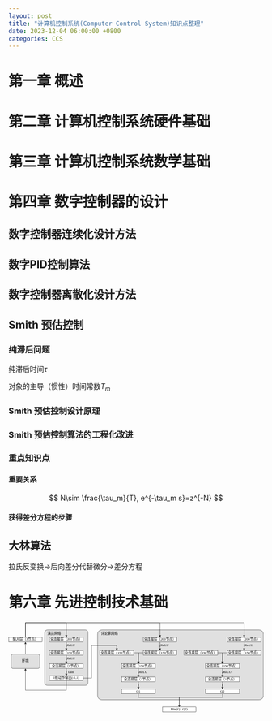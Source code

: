 ```yaml
---
layout: post
title: "计算机控制系统(Computer Control System)知识点整理"
date: 2023-12-04 06:00:00 +0800
categories: CCS
---
```


# 第一章 概述

# 第二章 计算机控制系统硬件基础

# 第三章 计算机控制系统数学基础

# 第四章 数字控制器的设计

## 数字控制器连续化设计方法

## 数字PID控制算法

## 数字控制器离散化设计方法

## Smith 预估控制

### 纯滞后问题

纯滞后时间$\tau$

对象的主导（惯性）时间常数$T_m$

### Smith 预估控制设计原理

### Smith 预估控制算法的工程化改进

### 重点知识点

#### 重要关系

$$
N\sim \frac{\tau_m}{T}, e^{-\tau_m s}=z^{-N}
$$

#### 获得差分方程的步骤

## 大林算法

拉氏反变换$\rightarrow$后向差分代替微分$\rightarrow$差分方程


# 第六章 先进控制技术基础


<div width="100%" style="overflow-x: auto;"> 
  <svg xmlns="http://www.w3.org/2000/svg" xmlns:xlink="http://www.w3.org/1999/xlink" version="1.1" width="1061px" height="378px" viewBox="-0.5 -0.5 1061 378"><defs/><g><path d="M 70 137 L 70 93.37" fill="none" stroke="rgb(0, 0, 0)" stroke-miterlimit="10" pointer-events="stroke"/><path d="M 70 88.12 L 73.5 95.12 L 70 93.37 L 66.5 95.12 Z" fill="rgb(0, 0, 0)" stroke="rgb(0, 0, 0)" stroke-miterlimit="10" pointer-events="all"/><rect x="10" y="137" width="120" height="60" rx="9" ry="9" fill="#e0e0e0" stroke="rgb(0, 0, 0)" pointer-events="all"/><g transform="translate(-0.5 -0.5)"><switch><foreignObject pointer-events="none" width="100%" height="100%" requiredFeatures="http://www.w3.org/TR/SVG11/feature#Extensibility" style="overflow: visible; text-align: left;"><div xmlns="http://www.w3.org/1999/xhtml" style="display: flex; align-items: unsafe center; justify-content: unsafe center; width: 118px; height: 1px; padding-top: 167px; margin-left: 11px;"><div data-drawio-colors="color: rgb(0, 0, 0); " style="box-sizing: border-box; font-size: 0px; text-align: center;"><div style="display: inline-block; font-size: 14px; font-family: SimHei; color: rgb(0, 0, 0); line-height: 1.2; pointer-events: all; white-space: normal; overflow-wrap: normal;">环境</div></div></div></foreignObject><text x="70" y="171" fill="rgb(0, 0, 0)" font-family="SimHei" font-size="14px" text-anchor="middle">环境</text></switch></g><rect x="150" y="37" width="180" height="230" rx="10.8" ry="10.8" fill="#e0e0e0" stroke="rgb(0, 0, 0)" pointer-events="all"/><rect x="160" y="37" width="60" height="30" fill="none" stroke="none" pointer-events="all"/><g transform="translate(-0.5 -0.5)"><switch><foreignObject pointer-events="none" width="100%" height="100%" requiredFeatures="http://www.w3.org/TR/SVG11/feature#Extensibility" style="overflow: visible; text-align: left;"><div xmlns="http://www.w3.org/1999/xhtml" style="display: flex; align-items: unsafe center; justify-content: unsafe center; width: 58px; height: 1px; padding-top: 52px; margin-left: 161px;"><div data-drawio-colors="color: rgb(0, 0, 0); " style="box-sizing: border-box; font-size: 0px; text-align: center;"><div style="display: inline-block; font-size: 14px; font-family: SimHei; color: rgb(0, 0, 0); line-height: 1.2; pointer-events: all; white-space: normal; overflow-wrap: normal;">演员网络</div></div></div></foreignObject><text x="190" y="56" fill="rgb(0, 0, 0)" font-family="SimHei" font-size="14px" text-anchor="middle">演员网络</text></switch></g><path d="M 240 87 L 240 107 L 240 102 L 240 115.63" fill="none" stroke="rgb(0, 0, 0)" stroke-miterlimit="10" pointer-events="stroke"/><path d="M 240 120.88 L 236.5 113.88 L 240 115.63 L 243.5 113.88 Z" fill="rgb(0, 0, 0)" stroke="rgb(0, 0, 0)" stroke-miterlimit="10" pointer-events="all"/><rect x="170" y="67" width="140" height="20" fill="rgb(255, 255, 255)" stroke="rgb(0, 0, 0)" pointer-events="all"/><g transform="translate(-0.5 -0.5)"><switch><foreignObject pointer-events="none" width="100%" height="100%" requiredFeatures="http://www.w3.org/TR/SVG11/feature#Extensibility" style="overflow: visible; text-align: left;"><div xmlns="http://www.w3.org/1999/xhtml" style="display: flex; align-items: unsafe center; justify-content: unsafe center; width: 138px; height: 1px; padding-top: 77px; margin-left: 171px;"><div data-drawio-colors="color: rgb(0, 0, 0); " style="box-sizing: border-box; font-size: 0px; text-align: center;"><div style="display: inline-block; font-size: 14px; font-family: SimHei; color: rgb(0, 0, 0); line-height: 1.2; pointer-events: all; white-space: normal; overflow-wrap: normal;">全连接层（200节点）</div></div></div></foreignObject><text x="240" y="81" fill="rgb(0, 0, 0)" font-family="SimHei" font-size="14px" text-anchor="middle">全连接层（200节点）</text></switch></g><path d="M 240 142 L 240 162 L 240 157 L 240 170.63" fill="none" stroke="rgb(0, 0, 0)" stroke-miterlimit="10" pointer-events="stroke"/><path d="M 240 175.88 L 236.5 168.88 L 240 170.63 L 243.5 168.88 Z" fill="rgb(0, 0, 0)" stroke="rgb(0, 0, 0)" stroke-miterlimit="10" pointer-events="all"/><rect x="170" y="122" width="140" height="20" fill="rgb(255, 255, 255)" stroke="rgb(0, 0, 0)" pointer-events="all"/><g transform="translate(-0.5 -0.5)"><switch><foreignObject pointer-events="none" width="100%" height="100%" requiredFeatures="http://www.w3.org/TR/SVG11/feature#Extensibility" style="overflow: visible; text-align: left;"><div xmlns="http://www.w3.org/1999/xhtml" style="display: flex; align-items: unsafe center; justify-content: unsafe center; width: 138px; height: 1px; padding-top: 132px; margin-left: 171px;"><div data-drawio-colors="color: rgb(0, 0, 0); " style="box-sizing: border-box; font-size: 0px; text-align: center;"><div style="display: inline-block; font-size: 14px; font-family: SimHei; color: rgb(0, 0, 0); line-height: 1.2; pointer-events: all; white-space: normal; overflow-wrap: normal;">全连接层（150节点）</div></div></div></foreignObject><text x="240" y="136" fill="rgb(0, 0, 0)" font-family="SimHei" font-size="14px" text-anchor="middle">全连接层（150节点）</text></switch></g><path d="M 240 197 L 240 217 L 240 207 L 240 220.63" fill="none" stroke="rgb(0, 0, 0)" stroke-miterlimit="10" pointer-events="stroke"/><path d="M 240 225.88 L 236.5 218.88 L 240 220.63 L 243.5 218.88 Z" fill="rgb(0, 0, 0)" stroke="rgb(0, 0, 0)" stroke-miterlimit="10" pointer-events="all"/><rect x="170" y="177" width="140" height="20" fill="rgb(255, 255, 255)" stroke="rgb(0, 0, 0)" pointer-events="all"/><g transform="translate(-0.5 -0.5)"><switch><foreignObject pointer-events="none" width="100%" height="100%" requiredFeatures="http://www.w3.org/TR/SVG11/feature#Extensibility" style="overflow: visible; text-align: left;"><div xmlns="http://www.w3.org/1999/xhtml" style="display: flex; align-items: unsafe center; justify-content: unsafe center; width: 138px; height: 1px; padding-top: 187px; margin-left: 171px;"><div data-drawio-colors="color: rgb(0, 0, 0); " style="box-sizing: border-box; font-size: 0px; text-align: center;"><div style="display: inline-block; font-size: 14px; font-family: SimHei; color: rgb(0, 0, 0); line-height: 1.2; pointer-events: all; white-space: normal; overflow-wrap: normal;">全连接层（1节点）</div></div></div></foreignObject><text x="240" y="191" fill="rgb(0, 0, 0)" font-family="SimHei" font-size="14px" text-anchor="middle">全连接层（1节点）</text></switch></g><path d="M 240 247 L 240 287 L 70 287 L 70 203.37" fill="none" stroke="rgb(0, 0, 0)" stroke-miterlimit="10" pointer-events="stroke"/><path d="M 70 198.12 L 73.5 205.12 L 70 203.37 L 66.5 205.12 Z" fill="rgb(0, 0, 0)" stroke="rgb(0, 0, 0)" stroke-miterlimit="10" pointer-events="all"/><rect x="170" y="227" width="140" height="20" fill="rgb(255, 255, 255)" stroke="rgb(0, 0, 0)" pointer-events="all"/><g transform="translate(-0.5 -0.5)"><switch><foreignObject pointer-events="none" width="100%" height="100%" requiredFeatures="http://www.w3.org/TR/SVG11/feature#Extensibility" style="overflow: visible; text-align: left;"><div xmlns="http://www.w3.org/1999/xhtml" style="display: flex; align-items: unsafe center; justify-content: unsafe center; width: 138px; height: 1px; padding-top: 237px; margin-left: 171px;"><div data-drawio-colors="color: rgb(0, 0, 0); " style="box-sizing: border-box; font-size: 0px; text-align: center;"><div style="display: inline-block; font-size: 14px; font-family: SimHei; color: rgb(0, 0, 0); line-height: 1.2; pointer-events: all; white-space: normal; overflow-wrap: normal;">1维动作输出(-1,1)</div></div></div></foreignObject><text x="240" y="241" fill="rgb(0, 0, 0)" font-family="SimHei" font-size="14px" text-anchor="middle">1维动作输出(-1,1)</text></switch></g><rect x="230" y="87" width="60" height="30" fill="none" stroke="none" pointer-events="all"/><g transform="translate(-0.5 -0.5)"><switch><foreignObject pointer-events="none" width="100%" height="100%" requiredFeatures="http://www.w3.org/TR/SVG11/feature#Extensibility" style="overflow: visible; text-align: left;"><div xmlns="http://www.w3.org/1999/xhtml" style="display: flex; align-items: unsafe center; justify-content: unsafe center; width: 58px; height: 1px; padding-top: 102px; margin-left: 231px;"><div data-drawio-colors="color: rgb(0, 0, 0); " style="box-sizing: border-box; font-size: 0px; text-align: center;"><div style="display: inline-block; font-size: 14px; font-family: SimHei; color: rgb(0, 0, 0); line-height: 1.2; pointer-events: all; white-space: normal; overflow-wrap: normal;">ReLU</div></div></div></foreignObject><text x="260" y="106" fill="rgb(0, 0, 0)" font-family="SimHei" font-size="14px" text-anchor="middle">ReLU</text></switch></g><rect x="230" y="142" width="60" height="30" fill="none" stroke="none" pointer-events="all"/><g transform="translate(-0.5 -0.5)"><switch><foreignObject pointer-events="none" width="100%" height="100%" requiredFeatures="http://www.w3.org/TR/SVG11/feature#Extensibility" style="overflow: visible; text-align: left;"><div xmlns="http://www.w3.org/1999/xhtml" style="display: flex; align-items: unsafe center; justify-content: unsafe center; width: 58px; height: 1px; padding-top: 157px; margin-left: 231px;"><div data-drawio-colors="color: rgb(0, 0, 0); " style="box-sizing: border-box; font-size: 0px; text-align: center;"><div style="display: inline-block; font-size: 14px; font-family: SimHei; color: rgb(0, 0, 0); line-height: 1.2; pointer-events: all; white-space: normal; overflow-wrap: normal;">ReLU</div></div></div></foreignObject><text x="260" y="161" fill="rgb(0, 0, 0)" font-family="SimHei" font-size="14px" text-anchor="middle">ReLU</text></switch></g><rect x="230" y="197" width="60" height="30" fill="none" stroke="none" pointer-events="all"/><g transform="translate(-0.5 -0.5)"><switch><foreignObject pointer-events="none" width="100%" height="100%" requiredFeatures="http://www.w3.org/TR/SVG11/feature#Extensibility" style="overflow: visible; text-align: left;"><div xmlns="http://www.w3.org/1999/xhtml" style="display: flex; align-items: unsafe center; justify-content: unsafe center; width: 58px; height: 1px; padding-top: 212px; margin-left: 231px;"><div data-drawio-colors="color: rgb(0, 0, 0); " style="box-sizing: border-box; font-size: 0px; text-align: center;"><div style="display: inline-block; font-size: 14px; font-family: SimHei; color: rgb(0, 0, 0); line-height: 1.2; pointer-events: all; white-space: normal; overflow-wrap: normal;">tanh</div></div></div></foreignObject><text x="260" y="216" fill="rgb(0, 0, 0)" font-family="SimHei" font-size="14px" text-anchor="middle">tanh</text></switch></g><path d="M 70 67 L 70 7 L 240 7 L 240 60.63" fill="none" stroke="rgb(0, 0, 0)" stroke-miterlimit="10" pointer-events="stroke"/><path d="M 240 65.88 L 236.5 58.88 L 240 60.63 L 243.5 58.88 Z" fill="rgb(0, 0, 0)" stroke="rgb(0, 0, 0)" stroke-miterlimit="10" pointer-events="all"/><rect x="0" y="67" width="140" height="20" fill="rgb(255, 255, 255)" stroke="rgb(0, 0, 0)" pointer-events="all"/><g transform="translate(-0.5 -0.5)"><switch><foreignObject pointer-events="none" width="100%" height="100%" requiredFeatures="http://www.w3.org/TR/SVG11/feature#Extensibility" style="overflow: visible; text-align: left;"><div xmlns="http://www.w3.org/1999/xhtml" style="display: flex; align-items: unsafe center; justify-content: unsafe center; width: 138px; height: 1px; padding-top: 77px; margin-left: 1px;"><div data-drawio-colors="color: rgb(0, 0, 0); " style="box-sizing: border-box; font-size: 0px; text-align: center;"><div style="display: inline-block; font-size: 14px; font-family: SimHei; color: rgb(0, 0, 0); line-height: 1.2; pointer-events: all; white-space: normal; overflow-wrap: normal;">输入层（3节点）</div></div></div></foreignObject><text x="70" y="81" fill="rgb(0, 0, 0)" font-family="SimHei" font-size="14px" text-anchor="middle">输入层（3节点）</text></switch></g><rect x="370" y="37" width="690" height="290" rx="17.4" ry="17.4" fill="#e0e0e0" stroke="rgb(0, 0, 0)" pointer-events="all"/><rect x="380" y="37" width="80" height="30" fill="none" stroke="none" pointer-events="all"/><g transform="translate(-0.5 -0.5)"><switch><foreignObject pointer-events="none" width="100%" height="100%" requiredFeatures="http://www.w3.org/TR/SVG11/feature#Extensibility" style="overflow: visible; text-align: left;"><div xmlns="http://www.w3.org/1999/xhtml" style="display: flex; align-items: unsafe center; justify-content: unsafe center; width: 78px; height: 1px; padding-top: 52px; margin-left: 381px;"><div data-drawio-colors="color: rgb(0, 0, 0); " style="box-sizing: border-box; font-size: 0px; text-align: center;"><div style="display: inline-block; font-size: 14px; font-family: SimHei; color: rgb(0, 0, 0); line-height: 1.2; pointer-events: all; white-space: normal; overflow-wrap: normal;">评论家网络</div></div></div></foreignObject><text x="420" y="56" fill="rgb(0, 0, 0)" font-family="SimHei" font-size="14px" text-anchor="middle">评论家网络</text></switch></g><path d="M 630 87 L 630 107 L 630 102 L 630 115.63" fill="none" stroke="rgb(0, 0, 0)" stroke-miterlimit="10" pointer-events="stroke"/><path d="M 630 120.88 L 626.5 113.88 L 630 115.63 L 633.5 113.88 Z" fill="rgb(0, 0, 0)" stroke="rgb(0, 0, 0)" stroke-miterlimit="10" pointer-events="all"/><rect x="560" y="67" width="140" height="20" fill="rgb(255, 255, 255)" stroke="rgb(0, 0, 0)" pointer-events="all"/><g transform="translate(-0.5 -0.5)"><switch><foreignObject pointer-events="none" width="100%" height="100%" requiredFeatures="http://www.w3.org/TR/SVG11/feature#Extensibility" style="overflow: visible; text-align: left;"><div xmlns="http://www.w3.org/1999/xhtml" style="display: flex; align-items: unsafe center; justify-content: unsafe center; width: 138px; height: 1px; padding-top: 77px; margin-left: 561px;"><div data-drawio-colors="color: rgb(0, 0, 0); " style="box-sizing: border-box; font-size: 0px; text-align: center;"><div style="display: inline-block; font-size: 14px; font-family: SimHei; color: rgb(0, 0, 0); line-height: 1.2; pointer-events: all; white-space: normal; overflow-wrap: normal;">全连接层（200节点）</div></div></div></foreignObject><text x="630" y="81" fill="rgb(0, 0, 0)" font-family="SimHei" font-size="14px" text-anchor="middle">全连接层（200节点）</text></switch></g><path d="M 540 197 L 540 217 L 540 212 L 540 225.63" fill="none" stroke="rgb(0, 0, 0)" stroke-miterlimit="10" pointer-events="stroke"/><path d="M 540 230.88 L 536.5 223.88 L 540 225.63 L 543.5 223.88 Z" fill="rgb(0, 0, 0)" stroke="rgb(0, 0, 0)" stroke-miterlimit="10" pointer-events="all"/><rect x="470" y="177" width="140" height="20" fill="rgb(255, 255, 255)" stroke="rgb(0, 0, 0)" pointer-events="all"/><g transform="translate(-0.5 -0.5)"><switch><foreignObject pointer-events="none" width="100%" height="100%" requiredFeatures="http://www.w3.org/TR/SVG11/feature#Extensibility" style="overflow: visible; text-align: left;"><div xmlns="http://www.w3.org/1999/xhtml" style="display: flex; align-items: unsafe center; justify-content: unsafe center; width: 138px; height: 1px; padding-top: 187px; margin-left: 471px;"><div data-drawio-colors="color: rgb(0, 0, 0); " style="box-sizing: border-box; font-size: 0px; text-align: center;"><div style="display: inline-block; font-size: 14px; font-family: SimHei; color: rgb(0, 0, 0); line-height: 1.2; pointer-events: all; white-space: normal; overflow-wrap: normal;">全连接层（150节点）</div></div></div></foreignObject><text x="540" y="191" fill="rgb(0, 0, 0)" font-family="SimHei" font-size="14px" text-anchor="middle">全连接层（150节点）</text></switch></g><path d="M 540 252 L 540 272 L 540 262 L 540 275.63" fill="none" stroke="rgb(0, 0, 0)" stroke-miterlimit="10" pointer-events="stroke"/><path d="M 540 280.88 L 536.5 273.88 L 540 275.63 L 543.5 273.88 Z" fill="rgb(0, 0, 0)" stroke="rgb(0, 0, 0)" stroke-miterlimit="10" pointer-events="all"/><rect x="470" y="232" width="140" height="20" fill="rgb(255, 255, 255)" stroke="rgb(0, 0, 0)" pointer-events="all"/><g transform="translate(-0.5 -0.5)"><switch><foreignObject pointer-events="none" width="100%" height="100%" requiredFeatures="http://www.w3.org/TR/SVG11/feature#Extensibility" style="overflow: visible; text-align: left;"><div xmlns="http://www.w3.org/1999/xhtml" style="display: flex; align-items: unsafe center; justify-content: unsafe center; width: 138px; height: 1px; padding-top: 242px; margin-left: 471px;"><div data-drawio-colors="color: rgb(0, 0, 0); " style="box-sizing: border-box; font-size: 0px; text-align: center;"><div style="display: inline-block; font-size: 14px; font-family: SimHei; color: rgb(0, 0, 0); line-height: 1.2; pointer-events: all; white-space: normal; overflow-wrap: normal;">全连接层（1节点）</div></div></div></foreignObject><text x="540" y="246" fill="rgb(0, 0, 0)" font-family="SimHei" font-size="14px" text-anchor="middle">全连接层（1节点）</text></switch></g><path d="M 540 302 L 540 317 L 710 317 L 710 350.63" fill="none" stroke="rgb(0, 0, 0)" stroke-miterlimit="10" pointer-events="stroke"/><path d="M 710 355.88 L 706.5 348.88 L 710 350.63 L 713.5 348.88 Z" fill="rgb(0, 0, 0)" stroke="rgb(0, 0, 0)" stroke-miterlimit="10" pointer-events="all"/><rect x="470" y="282" width="140" height="20" fill="rgb(255, 255, 255)" stroke="rgb(0, 0, 0)" pointer-events="all"/><g transform="translate(-0.5 -0.5)"><switch><foreignObject pointer-events="none" width="100%" height="100%" requiredFeatures="http://www.w3.org/TR/SVG11/feature#Extensibility" style="overflow: visible; text-align: left;"><div xmlns="http://www.w3.org/1999/xhtml" style="display: flex; align-items: unsafe center; justify-content: unsafe center; width: 138px; height: 1px; padding-top: 292px; margin-left: 471px;"><div data-drawio-colors="color: rgb(0, 0, 0); " style="box-sizing: border-box; font-size: 0px; text-align: center;"><div style="display: inline-block; font-size: 14px; font-family: SimHei; color: rgb(0, 0, 0); line-height: 1.2; pointer-events: all; white-space: normal; overflow-wrap: normal;">Q1</div></div></div></foreignObject><text x="540" y="296" fill="rgb(0, 0, 0)" font-family="SimHei" font-size="14px" text-anchor="middle">Q1</text></switch></g><rect x="530" y="197" width="60" height="30" fill="none" stroke="none" pointer-events="all"/><g transform="translate(-0.5 -0.5)"><switch><foreignObject pointer-events="none" width="100%" height="100%" requiredFeatures="http://www.w3.org/TR/SVG11/feature#Extensibility" style="overflow: visible; text-align: left;"><div xmlns="http://www.w3.org/1999/xhtml" style="display: flex; align-items: unsafe center; justify-content: unsafe center; width: 58px; height: 1px; padding-top: 212px; margin-left: 531px;"><div data-drawio-colors="color: rgb(0, 0, 0); " style="box-sizing: border-box; font-size: 0px; text-align: center;"><div style="display: inline-block; font-size: 14px; font-family: SimHei; color: rgb(0, 0, 0); line-height: 1.2; pointer-events: all; white-space: normal; overflow-wrap: normal;">ReLU</div></div></div></foreignObject><text x="560" y="216" fill="rgb(0, 0, 0)" font-family="SimHei" font-size="14px" text-anchor="middle">ReLU</text></switch></g><path d="M 560 132 L 540 132 L 540 162 L 540 170.63" fill="none" stroke="rgb(0, 0, 0)" stroke-miterlimit="10" pointer-events="stroke"/><path d="M 540 175.88 L 536.5 168.88 L 540 170.63 L 543.5 168.88 Z" fill="rgb(0, 0, 0)" stroke="rgb(0, 0, 0)" stroke-miterlimit="10" pointer-events="all"/><rect x="560" y="122" width="140" height="20" fill="rgb(255, 255, 255)" stroke="rgb(0, 0, 0)" pointer-events="all"/><g transform="translate(-0.5 -0.5)"><switch><foreignObject pointer-events="none" width="100%" height="100%" requiredFeatures="http://www.w3.org/TR/SVG11/feature#Extensibility" style="overflow: visible; text-align: left;"><div xmlns="http://www.w3.org/1999/xhtml" style="display: flex; align-items: unsafe center; justify-content: unsafe center; width: 138px; height: 1px; padding-top: 132px; margin-left: 561px;"><div data-drawio-colors="color: rgb(0, 0, 0); " style="box-sizing: border-box; font-size: 0px; text-align: center;"><div style="display: inline-block; font-size: 14px; font-family: SimHei; color: rgb(0, 0, 0); line-height: 1.2; pointer-events: all; white-space: normal; overflow-wrap: normal;">全连接层（150节点）</div></div></div></foreignObject><text x="630" y="136" fill="rgb(0, 0, 0)" font-family="SimHei" font-size="14px" text-anchor="middle">全连接层（150节点）</text></switch></g><path d="M 70 67 L 70 7 L 630 7 L 630 60.63" fill="none" stroke="rgb(0, 0, 0)" stroke-miterlimit="10" pointer-events="stroke"/><path d="M 630 65.88 L 626.5 58.88 L 630 60.63 L 633.5 58.88 Z" fill="rgb(0, 0, 0)" stroke="rgb(0, 0, 0)" stroke-miterlimit="10" pointer-events="all"/><path d="M 520 132 L 540.5 132 L 540.07 170.63" fill="none" stroke="rgb(0, 0, 0)" stroke-miterlimit="10" pointer-events="stroke"/><path d="M 540.01 175.88 L 536.59 168.84 L 540.07 170.63 L 543.59 168.92 Z" fill="rgb(0, 0, 0)" stroke="rgb(0, 0, 0)" stroke-miterlimit="10" pointer-events="all"/><rect x="380" y="122" width="140" height="20" fill="rgb(255, 255, 255)" stroke="rgb(0, 0, 0)" pointer-events="all"/><g transform="translate(-0.5 -0.5)"><switch><foreignObject pointer-events="none" width="100%" height="100%" requiredFeatures="http://www.w3.org/TR/SVG11/feature#Extensibility" style="overflow: visible; text-align: left;"><div xmlns="http://www.w3.org/1999/xhtml" style="display: flex; align-items: unsafe center; justify-content: unsafe center; width: 138px; height: 1px; padding-top: 132px; margin-left: 381px;"><div data-drawio-colors="color: rgb(0, 0, 0); " style="box-sizing: border-box; font-size: 0px; text-align: center;"><div style="display: inline-block; font-size: 14px; font-family: SimHei; color: rgb(0, 0, 0); line-height: 1.2; pointer-events: all; white-space: normal; overflow-wrap: normal;">全连接层（150节点）</div></div></div></foreignObject><text x="450" y="136" fill="rgb(0, 0, 0)" font-family="SimHei" font-size="14px" text-anchor="middle">全连接层（150节点）</text></switch></g><path d="M 310 237 L 345 237 L 345 102 L 450 102 L 450 115.63" fill="none" stroke="rgb(0, 0, 0)" stroke-miterlimit="10" pointer-events="stroke"/><path d="M 450 120.88 L 446.5 113.88 L 450 115.63 L 453.5 113.88 Z" fill="rgb(0, 0, 0)" stroke="rgb(0, 0, 0)" stroke-miterlimit="10" pointer-events="all"/><path d="M 980 87 L 980 107 L 980 102 L 980 115.63" fill="none" stroke="rgb(0, 0, 0)" stroke-miterlimit="10" pointer-events="stroke"/><path d="M 980 120.88 L 976.5 113.88 L 980 115.63 L 983.5 113.88 Z" fill="rgb(0, 0, 0)" stroke="rgb(0, 0, 0)" stroke-miterlimit="10" pointer-events="all"/><rect x="910" y="67" width="140" height="20" fill="rgb(255, 255, 255)" stroke="rgb(0, 0, 0)" pointer-events="all"/><g transform="translate(-0.5 -0.5)"><switch><foreignObject pointer-events="none" width="100%" height="100%" requiredFeatures="http://www.w3.org/TR/SVG11/feature#Extensibility" style="overflow: visible; text-align: left;"><div xmlns="http://www.w3.org/1999/xhtml" style="display: flex; align-items: unsafe center; justify-content: unsafe center; width: 138px; height: 1px; padding-top: 77px; margin-left: 911px;"><div data-drawio-colors="color: rgb(0, 0, 0); " style="box-sizing: border-box; font-size: 0px; text-align: center;"><div style="display: inline-block; font-size: 14px; font-family: SimHei; color: rgb(0, 0, 0); line-height: 1.2; pointer-events: all; white-space: normal; overflow-wrap: normal;">全连接层（200节点）</div></div></div></foreignObject><text x="980" y="81" fill="rgb(0, 0, 0)" font-family="SimHei" font-size="14px" text-anchor="middle">全连接层（200节点）</text></switch></g><path d="M 890 197 L 890 217 L 890 212 L 890 225.63" fill="none" stroke="rgb(0, 0, 0)" stroke-miterlimit="10" pointer-events="stroke"/><path d="M 890 230.88 L 886.5 223.88 L 890 225.63 L 893.5 223.88 Z" fill="rgb(0, 0, 0)" stroke="rgb(0, 0, 0)" stroke-miterlimit="10" pointer-events="all"/><rect x="820" y="177" width="140" height="20" fill="rgb(255, 255, 255)" stroke="rgb(0, 0, 0)" pointer-events="all"/><g transform="translate(-0.5 -0.5)"><switch><foreignObject pointer-events="none" width="100%" height="100%" requiredFeatures="http://www.w3.org/TR/SVG11/feature#Extensibility" style="overflow: visible; text-align: left;"><div xmlns="http://www.w3.org/1999/xhtml" style="display: flex; align-items: unsafe center; justify-content: unsafe center; width: 138px; height: 1px; padding-top: 187px; margin-left: 821px;"><div data-drawio-colors="color: rgb(0, 0, 0); " style="box-sizing: border-box; font-size: 0px; text-align: center;"><div style="display: inline-block; font-size: 14px; font-family: SimHei; color: rgb(0, 0, 0); line-height: 1.2; pointer-events: all; white-space: normal; overflow-wrap: normal;">全连接层（150节点）</div></div></div></foreignObject><text x="890" y="191" fill="rgb(0, 0, 0)" font-family="SimHei" font-size="14px" text-anchor="middle">全连接层（150节点）</text></switch></g><path d="M 890 252 L 890 272 L 890 262 L 890 275.63" fill="none" stroke="rgb(0, 0, 0)" stroke-miterlimit="10" pointer-events="stroke"/><path d="M 890 280.88 L 886.5 273.88 L 890 275.63 L 893.5 273.88 Z" fill="rgb(0, 0, 0)" stroke="rgb(0, 0, 0)" stroke-miterlimit="10" pointer-events="all"/><rect x="820" y="232" width="140" height="20" fill="rgb(255, 255, 255)" stroke="rgb(0, 0, 0)" pointer-events="all"/><g transform="translate(-0.5 -0.5)"><switch><foreignObject pointer-events="none" width="100%" height="100%" requiredFeatures="http://www.w3.org/TR/SVG11/feature#Extensibility" style="overflow: visible; text-align: left;"><div xmlns="http://www.w3.org/1999/xhtml" style="display: flex; align-items: unsafe center; justify-content: unsafe center; width: 138px; height: 1px; padding-top: 242px; margin-left: 821px;"><div data-drawio-colors="color: rgb(0, 0, 0); " style="box-sizing: border-box; font-size: 0px; text-align: center;"><div style="display: inline-block; font-size: 14px; font-family: SimHei; color: rgb(0, 0, 0); line-height: 1.2; pointer-events: all; white-space: normal; overflow-wrap: normal;">全连接层（1节点）</div></div></div></foreignObject><text x="890" y="246" fill="rgb(0, 0, 0)" font-family="SimHei" font-size="14px" text-anchor="middle">全连接层（1节点）</text></switch></g><path d="M 890 302 L 890 317 L 710 317 L 710 350.63" fill="none" stroke="rgb(0, 0, 0)" stroke-miterlimit="10" pointer-events="stroke"/><path d="M 710 355.88 L 706.5 348.88 L 710 350.63 L 713.5 348.88 Z" fill="rgb(0, 0, 0)" stroke="rgb(0, 0, 0)" stroke-miterlimit="10" pointer-events="all"/><rect x="820" y="282" width="140" height="20" fill="rgb(255, 255, 255)" stroke="rgb(0, 0, 0)" pointer-events="all"/><g transform="translate(-0.5 -0.5)"><switch><foreignObject pointer-events="none" width="100%" height="100%" requiredFeatures="http://www.w3.org/TR/SVG11/feature#Extensibility" style="overflow: visible; text-align: left;"><div xmlns="http://www.w3.org/1999/xhtml" style="display: flex; align-items: unsafe center; justify-content: unsafe center; width: 138px; height: 1px; padding-top: 292px; margin-left: 821px;"><div data-drawio-colors="color: rgb(0, 0, 0); " style="box-sizing: border-box; font-size: 0px; text-align: center;"><div style="display: inline-block; font-size: 14px; font-family: SimHei; color: rgb(0, 0, 0); line-height: 1.2; pointer-events: all; white-space: normal; overflow-wrap: normal;">Q2</div></div></div></foreignObject><text x="890" y="296" fill="rgb(0, 0, 0)" font-family="SimHei" font-size="14px" text-anchor="middle">Q2</text></switch></g><rect x="880" y="197" width="60" height="30" fill="none" stroke="none" pointer-events="all"/><g transform="translate(-0.5 -0.5)"><switch><foreignObject pointer-events="none" width="100%" height="100%" requiredFeatures="http://www.w3.org/TR/SVG11/feature#Extensibility" style="overflow: visible; text-align: left;"><div xmlns="http://www.w3.org/1999/xhtml" style="display: flex; align-items: unsafe center; justify-content: unsafe center; width: 58px; height: 1px; padding-top: 212px; margin-left: 881px;"><div data-drawio-colors="color: rgb(0, 0, 0); " style="box-sizing: border-box; font-size: 0px; text-align: center;"><div style="display: inline-block; font-size: 14px; font-family: SimHei; color: rgb(0, 0, 0); line-height: 1.2; pointer-events: all; white-space: normal; overflow-wrap: normal;">ReLU</div></div></div></foreignObject><text x="910" y="216" fill="rgb(0, 0, 0)" font-family="SimHei" font-size="14px" text-anchor="middle">ReLU</text></switch></g><path d="M 910 132 L 890 132 L 890 162 L 890 170.63" fill="none" stroke="rgb(0, 0, 0)" stroke-miterlimit="10" pointer-events="stroke"/><path d="M 890 175.88 L 886.5 168.88 L 890 170.63 L 893.5 168.88 Z" fill="rgb(0, 0, 0)" stroke="rgb(0, 0, 0)" stroke-miterlimit="10" pointer-events="all"/><rect x="910" y="122" width="140" height="20" fill="rgb(255, 255, 255)" stroke="rgb(0, 0, 0)" pointer-events="all"/><g transform="translate(-0.5 -0.5)"><switch><foreignObject pointer-events="none" width="100%" height="100%" requiredFeatures="http://www.w3.org/TR/SVG11/feature#Extensibility" style="overflow: visible; text-align: left;"><div xmlns="http://www.w3.org/1999/xhtml" style="display: flex; align-items: unsafe center; justify-content: unsafe center; width: 138px; height: 1px; padding-top: 132px; margin-left: 911px;"><div data-drawio-colors="color: rgb(0, 0, 0); " style="box-sizing: border-box; font-size: 0px; text-align: center;"><div style="display: inline-block; font-size: 14px; font-family: SimHei; color: rgb(0, 0, 0); line-height: 1.2; pointer-events: all; white-space: normal; overflow-wrap: normal;">全连接层（150节点）</div></div></div></foreignObject><text x="980" y="136" fill="rgb(0, 0, 0)" font-family="SimHei" font-size="14px" text-anchor="middle">全连接层（150节点）</text></switch></g><path d="M 870 132 L 890.5 132 L 890.07 170.63" fill="none" stroke="rgb(0, 0, 0)" stroke-miterlimit="10" pointer-events="stroke"/><path d="M 890.01 175.88 L 886.59 168.84 L 890.07 170.63 L 893.59 168.92 Z" fill="rgb(0, 0, 0)" stroke="rgb(0, 0, 0)" stroke-miterlimit="10" pointer-events="all"/><rect x="730" y="122" width="140" height="20" fill="rgb(255, 255, 255)" stroke="rgb(0, 0, 0)" pointer-events="all"/><g transform="translate(-0.5 -0.5)"><switch><foreignObject pointer-events="none" width="100%" height="100%" requiredFeatures="http://www.w3.org/TR/SVG11/feature#Extensibility" style="overflow: visible; text-align: left;"><div xmlns="http://www.w3.org/1999/xhtml" style="display: flex; align-items: unsafe center; justify-content: unsafe center; width: 138px; height: 1px; padding-top: 132px; margin-left: 731px;"><div data-drawio-colors="color: rgb(0, 0, 0); " style="box-sizing: border-box; font-size: 0px; text-align: center;"><div style="display: inline-block; font-size: 14px; font-family: SimHei; color: rgb(0, 0, 0); line-height: 1.2; pointer-events: all; white-space: normal; overflow-wrap: normal;">全连接层（150节点）</div></div></div></foreignObject><text x="800" y="136" fill="rgb(0, 0, 0)" font-family="SimHei" font-size="14px" text-anchor="middle">全连接层（150节点）</text></switch></g><rect x="640" y="357" width="140" height="20" fill="rgb(255, 255, 255)" stroke="rgb(0, 0, 0)" pointer-events="all"/><g transform="translate(-0.5 -0.5)"><switch><foreignObject pointer-events="none" width="100%" height="100%" requiredFeatures="http://www.w3.org/TR/SVG11/feature#Extensibility" style="overflow: visible; text-align: left;"><div xmlns="http://www.w3.org/1999/xhtml" style="display: flex; align-items: unsafe center; justify-content: unsafe center; width: 138px; height: 1px; padding-top: 367px; margin-left: 641px;"><div data-drawio-colors="color: rgb(0, 0, 0); " style="box-sizing: border-box; font-size: 0px; text-align: center;"><div style="display: inline-block; font-size: 14px; font-family: SimHei; color: rgb(0, 0, 0); line-height: 1.2; pointer-events: all; white-space: normal; overflow-wrap: normal;">Min(Q1,Q2)</div></div></div></foreignObject><text x="710" y="371" fill="rgb(0, 0, 0)" font-family="SimHei" font-size="14px" text-anchor="middle">Min(Q1,Q2)</text></switch></g><rect x="620" y="87" width="60" height="30" fill="none" stroke="none" pointer-events="all"/><g transform="translate(-0.5 -0.5)"><switch><foreignObject pointer-events="none" width="100%" height="100%" requiredFeatures="http://www.w3.org/TR/SVG11/feature#Extensibility" style="overflow: visible; text-align: left;"><div xmlns="http://www.w3.org/1999/xhtml" style="display: flex; align-items: unsafe center; justify-content: unsafe center; width: 58px; height: 1px; padding-top: 102px; margin-left: 621px;"><div data-drawio-colors="color: rgb(0, 0, 0); " style="box-sizing: border-box; font-size: 0px; text-align: center;"><div style="display: inline-block; font-size: 14px; font-family: SimHei; color: rgb(0, 0, 0); line-height: 1.2; pointer-events: all; white-space: normal; overflow-wrap: normal;">ReLU</div></div></div></foreignObject><text x="650" y="106" fill="rgb(0, 0, 0)" font-family="SimHei" font-size="14px" text-anchor="middle">ReLU</text></switch></g><rect x="970" y="87" width="60" height="30" fill="none" stroke="none" pointer-events="all"/><g transform="translate(-0.5 -0.5)"><switch><foreignObject pointer-events="none" width="100%" height="100%" requiredFeatures="http://www.w3.org/TR/SVG11/feature#Extensibility" style="overflow: visible; text-align: left;"><div xmlns="http://www.w3.org/1999/xhtml" style="display: flex; align-items: unsafe center; justify-content: unsafe center; width: 58px; height: 1px; padding-top: 102px; margin-left: 971px;"><div data-drawio-colors="color: rgb(0, 0, 0); " style="box-sizing: border-box; font-size: 0px; text-align: center;"><div style="display: inline-block; font-size: 14px; font-family: SimHei; color: rgb(0, 0, 0); line-height: 1.2; pointer-events: all; white-space: normal; overflow-wrap: normal;">ReLU</div></div></div></foreignObject><text x="1000" y="106" fill="rgb(0, 0, 0)" font-family="SimHei" font-size="14px" text-anchor="middle">ReLU</text></switch></g><path d="M 70 67 L 70 7 L 980 7 L 980 60.63" fill="none" stroke="rgb(0, 0, 0)" stroke-miterlimit="10" pointer-events="stroke"/><path d="M 980 65.88 L 976.5 58.88 L 980 60.63 L 983.5 58.88 Z" fill="rgb(0, 0, 0)" stroke="rgb(0, 0, 0)" stroke-miterlimit="10" pointer-events="all"/></g><switch><g requiredFeatures="http://www.w3.org/TR/SVG11/feature#Extensibility"/><a transform="translate(0,-5)" xlink:href="https://www.drawio.com/doc/faq/svg-export-text-problems" target="_blank"><text text-anchor="middle" font-size="10px" x="50%" y="100%">Text is not SVG - cannot display</text></a></switch>
  </svg>
</div>
